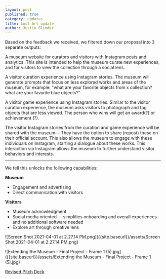 ```yaml
---
layout: post
published: true
category: updates
title: Lost Art update
author: Justin Blinder
---
```

Based on the feedback we received, we filtered down our proposal into 3 separate outputs: 

A museum website for curators and visitors with Instagram posts and analytics. This site is intended to help the museum curate new experiences, and for visitors to view the collection through a social lens.

A visitor curation experience using Instagram stories. The museum will generate prompts that focus on less explored works and areas of the museum, for example: "what are your favorite objects from x collection? what are your favorite blue objects?"

A visitor game experience using Instagram stories. Similar to the visitor curation experience, the museum asks visitors to photograph and tag objects that are less viewed. The person who wins will get an award(?) or achievement (?).

The visitor Instagram stories from the curation and game experience will be shared with the museum— They have the option to share (repost) these on their official account. This also allows the museum to engage with these individuals on Instagram, starting a dialogue about these works. This interaction via Instagram allows the museum to further understand visitor behaviors and interests.

---

We fell this unlocks the following capabilities:

**Museum**
- Engagement and advertising
- Direct communication with visitors

**Visitors**
- Museum acknowledgment
- Social media oriented -- simplifies onboarding and overall experiences and no additional software needed
- Explore art through creative lens



![Screen Shot 2021-04-01 at 2.27.14 PM.png]({{site.baseurl}}/assets/Screen Shot 2021-04-01 at 2.27.14 PM.png)


![Extending the Museum - Final Project - Frame 1 (5).jpg]({{site.baseurl}}/assets/Extending the Museum - Final Project - Frame 1 (5).jpg)



[Revised Pitch Deck](https://drive.google.com/file/d/11qUMYlzmO6HLj-pXgbdP0BUQqLErAxxi/view?usp=sharing)
